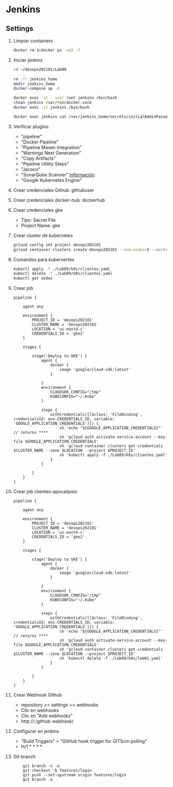 # Jenkins


## Settings
1. Limpiar containers
    ```bash 
    docker rm $(docker ps -aq) -f
    ```

1. Iniciar jenkins
    ```bash
    cd ~/devops202101/Lab09
          
    rm -fr jenkins_home
    mkdir jenkins_home
    docker-compose up -d
    
    docker exec -it --user root jenkins /bin/bash
    chown jenkins /var/run/docker.sock
    docker exec -it jenkins /bin/bash

    docker exec jenkins cat /var/jenkins_home/secrets/initialAdminPassword
    ``` 
    
1. Verificar plugins:
    * "pipeline"
    * "Docker Pipeline"
    * "Pipeline Maven Integration"
    * "Warnings Next Generation"
    * "Copy Artifacts"
    * "Pipeline Utility Steps"
    * "Jacoco"
    * "SonarQube Scanner" [Información](https://www.jenkins.io/doc/pipeline/steps/sonar/)
    * "Google Kubernetes Engine"


1. Crear credenciales Github: githubuser
1. Crear credenciales docker-hub: dockerhub
1. Crear credenciales gke
    * Tipo: Secret File
    * Project Name: gke

1. Crear cluster de kubernetes
    ```bash
    gcloud config set project devops202101
    gcloud container clusters create devops202101 --num-nodes=3 --machine-type=e2-small --zone us-east4-c --cluster-version 1.18
    ```

1. Comandos para kubernertes

    ```bash
    kubectl apply -f ./Lab09/k8s/clientes.yaml
    kubectl delete -f ./Lab09/k8s/clientes.yaml
    kubectl get nodes
    ```

1. Crear job
    ```grovy    
    pipeline {
                
        agent any

        environment {
            PROJECT_ID = 'devops202101'
            CLUSTER_NAME = 'devops202101'
            LOCATION = 'us-east4-c'
            CREDENTIALS_ID = 'gke2'
        }

        stages {
            
            stage('Deploy to GKE') {
                agent {
                    docker { 
                        image 'google/cloud-sdk:latest' 
                    }
                    
                }
                environment {
                    CLOUDSDK_CONFIG="/tmp"
                    KUBECONFIG="~/.kube"
                }

                steps {
                    withCredentials([[$class: 'FileBinding', credentialsId: env.CREDENTIALS_ID, variable: 'GOOGLE_APPLICATION_CREDENTIALS']]) {
                        sh 'echo "${GOOGLE_APPLICATION_CREDENTIALS}"' // returns ****
                        sh 'gcloud auth activate-service-account --key-file $GOOGLE_APPLICATION_CREDENTIALS'
                        sh 'gcloud container clusters get-credentials $CLUSTER_NAME --zone $LOCATION --project $PROJECT_ID'
                        sh 'kubectl apply -f ./Lab09/k8s/clientes.yaml'
                    }
                }

            }
        }
    }
    ```

1. Crear job clientes-apocalipsis:
    ```grovy    
    pipeline {
                
        agent any

        environment {
            PROJECT_ID = 'devops202101'
            CLUSTER_NAME = 'devops202101'
            LOCATION = 'us-east4-c'
            CREDENTIALS_ID = 'gke2'
        }

        stages {
            
            stage('Deploy to GKE') {
                agent {
                    docker { 
                        image 'google/cloud-sdk:latest' 
                    }
                    
                }
                environment {
                    CLOUDSDK_CONFIG="/tmp"
                    KUBECONFIG="~/.kube"
                }

                steps {
                    withCredentials([[$class: 'FileBinding', credentialsId: env.CREDENTIALS_ID, variable: 'GOOGLE_APPLICATION_CREDENTIALS']]) {
                        sh 'echo "${GOOGLE_APPLICATION_CREDENTIALS}"' // returns ****
                        sh 'gcloud auth activate-service-account --key-file $GOOGLE_APPLICATION_CREDENTIALS'
                        sh 'gcloud container clusters get-credentials $CLUSTER_NAME --zone $LOCATION --project $PROJECT_ID'
                        sh 'kubectl delete -f ./Lab09/k8s/lab01.yaml'
                    }
                }

            }
        }
    }
    ```


1. Crear Webhook Github
    * repository >> settings >> webhooks
    * Clic en webhooks
    * Clic en "Add webhooks"
    * http://<ip>:<puerto>/github-webhook/

1. Configurar en jenkins
    * "Build Triggers" > "GitHub hook trigger for GITScm polling"
    * H/1 * * * *

1. Git branch
    ```shell  
        git branch -v -a
        git checkout -b features/login
        git push --set-upstream origin features/login
        git branch -a
    ```     